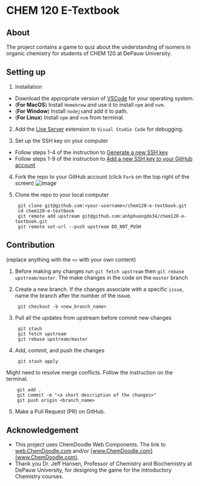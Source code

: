 # CHEM 120 E-Textbook

## About
The project contains a game to quiz about the understanding of isomers in organic chemistry for students of CHEM 120 at DePauw University.

## Setting up
1. Installation
  + Download the appropriate version of [VSCode](https://code.visualstudio.com/download) for your operating system.
  + (**For MacOS**) Install `Homebrew` and use it to install `npm` and `nvm`.
  + (**For Window**) Install `nodejs`and add it to path.
  + (**For Linux**) Install `npm` and `nvm` from terminal.
  
2. Add the [Live Server](https://marketplace.visualstudio.com/items?itemName=ritwickdey.LiveServer) extension to `Visual Studio Code` for debugging.

3. Set up the SSH key on your computer
  
  - Follow steps 1-4 of the instruction to [Generate a new SSH key](https://docs.github.com/en/authentication/connecting-to-github-with-ssh/generating-a-new-ssh-key-and-adding-it-to-the-ssh-agent#generating-a-new-ssh-key)
  - Follow steps 1-9 of the instruction to [Add a new SSH key to your GitHub account](https://docs.github.com/en/authentication/connecting-to-github-with-ssh/generating-a-new-ssh-key-and-adding-it-to-the-ssh-agent#generating-a-new-ssh-key)

4. Fork the repo to your GitHub account (click `Fork` on the top right of the screen)
![image](https://user-images.githubusercontent.com/71036845/205376704-712cf395-3bbf-497c-abca-05d0e5137dda.png)

5. Clone the repo to your local computer

        git clone git@github.com:<your-username>/chem120-e-textbook.git
        cd chem120-e-textbook
        git remote add upstream git@github.com:anhphuongdo34/chem120-e-textbook.git
        git remote set-url --push upstream DO_NOT_PUSH
        
        
## Contribution
(replace anything with the `<>` with your own content)

1. Before making any changes run `git fetch upstream` then `git rebase upstream/master`. The make changes in the code on the `master` branch

2. Create a new branch. If the changes associate with a specific `issue`, name the branch after the number of the issue.

        git checkout -b <new_branch_name>

3. Pull all the updates from upstream before commit new changes

        git stash
        git fetch upstream
        git rebase upstream/master

4. Add, commit, and push the changes

        git stash apply
        
Might need to resolve merge conflicts. Follow the instruction on the terminal.

        git add .
        git commit -m "<a short description of the changes>"
        git push origin <branch_name>

5. Make a Pull Request (PR) on GitHub.

## Acknowledgement
- This project uses ChemDoodle Web Components. The link to [web.ChemDoodle.com](web.ChemDoodle.com) and/or [www.ChemDoodle.com](www.ChemDoodle.com).
- Thank you Dr. Jeff Hansen, Professor of Chemistry and Biochemistry at DePauw University, for designing the game for the introductory Chemistry courses.
